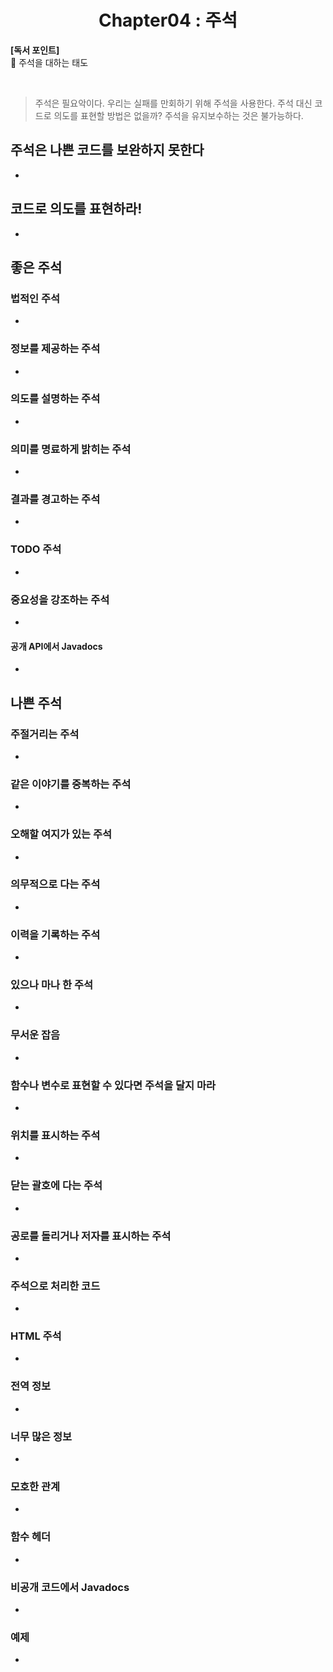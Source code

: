 <div align="center">
  <h1>Chapter04 : 주석</h1>
</div>

**[독서 포인트]**
<br />
📌 주석을 대하는 태도

<br />

> 주석은 필요악이다.
> 우리는 실패를 만회하기 위해 주석을 사용한다.
> 주석 대신 코드로 의도를 표현할 방법은 없을까?
> 주석을 유지보수하는 것은 불가능하다.

## 주석은 나쁜 코드를 보완하지 못한다

-

## 코드로 의도를 표현하라!

-

## 좋은 주석

### 법적인 주석

-

### 정보를 제공하는 주석

-

### 의도를 설명하는 주석

-

### 의미를 명료하게 밝히는 주석

-

### 결과를 경고하는 주석

-

### TODO 주석

-

### 중요성을 강조하는 주석

-

#### 공개 API에서 Javadocs

-

## 나쁜 주석

### 주절거리는 주석

-

### 같은 이야기를 중복하는 주석

-

### 오해할 여지가 있는 주석

-

### 의무적으로 다는 주석

-

### 이력을 기록하는 주석

-

### 있으나 마나 한 주석

-

### 무서운 잡음

-

### 함수나 변수로 표현할 수 있다면 주석을 달지 마라

-

### 위치를 표시하는 주석

-

### 닫는 괄호에 다는 주석

-

### 공로를 돌리거나 저자를 표시하는 주석

-

### 주석으로 처리한 코드

-

### HTML 주석

-

### 전역 정보

-

### 너무 많은 정보

-

### 모호한 관계

-

### 함수 헤더

-

### 비공개 코드에서 Javadocs

-

### 예제

-

